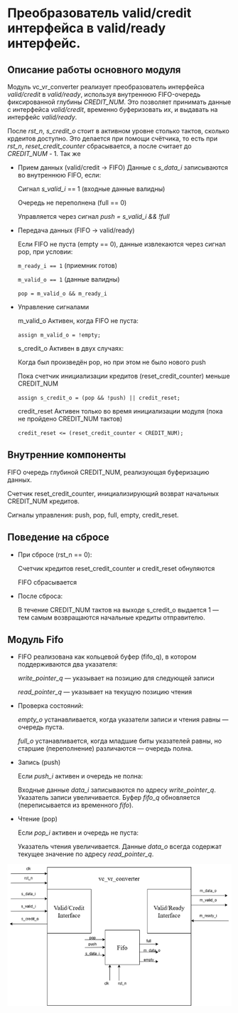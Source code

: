 # Преобразователь valid/credit интерфейса в valid/ready интерфейс.

## Описание работы основного модуля 

Модуль vc_vr_converter реализует преобразователь интерфейса *valid/credit* в *valid/ready*, используя внутреннюю FIFO-очередь фиксированной глубины *CREDIT_NUM*. Это позволяет принимать данные с интерфейса *valid/credit*, временно буферизовать их, и выдавать на интерфейс *valid/ready*.

После *rst_n*,  *s_credit_o* стоит в активном уровне столько тактов, сколько крдеитов доступно. Это делается при помощи счётчика, то есть при *rst_n*, *reset_credit_counter* сбрасывается, а после считает до *CREDIT_NUM* - 1. Так же 

* Прием данных (valid/credit → FIFO)
    Данные с *s_data_i* записываются во внутреннюю FIFO, если:

    Сигнал *s_valid_i* == 1 (входные данные валидны)

    Очередь не переполнена (full == 0)

    Управляется через сигнал *push = s_valid_i && !full*

* Передача данных (FIFO → valid/ready)

    Если FIFO не пуста (empty == 0), данные извлекаются через сигнал pop, при условии:

    `m_ready_i == 1` (приемник готов)

    `m_valid_o == 1` (данные валидны)

    `pop = m_valid_o && m_ready_i`

* Управление сигналами
    
    m_valid_o Активен, когда FIFO не пуста:

    `assign m_valid_o = !empty;`

    s_credit_o Активен в двух случаях:

    Когда был произведён pop, но при этом не было нового push

    Пока счетчик инициализации кредитов (reset_credit_counter) меньше CREDIT_NUM


    `assign s_credit_o = (pop && !push) || credit_reset;`
    
    credit_reset Активен только во время инициализации модуля (пока не пройдено CREDIT_NUM тактов)

    `credit_reset <= (reset_credit_counter < CREDIT_NUM);`

## Внутренние компоненты

FIFO очередь глубиной CREDIT_NUM, реализующая буферизацию данных.

Счетчик reset_credit_counter, инициализирующий возврат начальных CREDIT_NUM кредитов.

Сигналы управления: push, pop, full, empty, credit_reset.

## Поведение на сбросе
* При сбросе (rst_n == 0):

    Счетчик кредитов reset_credit_counter и credit_reset обнуляются

    FIFO сбрасывается

* После сброса:

    В течение CREDIT_NUM тактов на выходе s_credit_o выдается 1 — тем самым возвращаются начальные кредиты отправителю.

## Модуль Fifo 
* FIFO реализована как кольцевой буфер (fifo_q), в котором поддерживаются два указателя:

    *write_pointer_q* — указывает на позицию для следующей записи

    *read_pointer_q* — указывает на текущую позицию чтения

* Проверка состояний:

    *empty_o* устанавливается, когда указатели записи и чтения равны — очередь пуста.

    *full_o* устанавливается, когда младшие биты указателей равны, но старшие (переполнение) различаются — очередь полна.

* Запись (push)

    Если *push_i* активен и очередь не полна:

    Входные данные *data_i* записываются по адресу *write_pointer_q*. Указатель записи увеличивается. Буфер *fifo_q* обновляется (переписывается из временного *fifo*).

* Чтение (pop)

    Если *pop_i* активен и очередь не пуста:

    Указатель чтения увеличивается. Данные *data_o* всегда содержат текущее значение по адресу *read_pointer_q*.

![alt text](vc_vr.png)